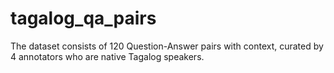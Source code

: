 # tagalog_qa_pairs
The dataset consists of 120 Question-Answer pairs with context, curated by 4 annotators who are native Tagalog speakers.
